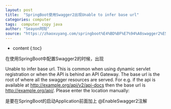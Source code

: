 ```yaml
---
layout: post
title:  "SpringBoot使用Swagger2出现Unable to infer base url"
categories: computer
tags:  computer copy java
author: "Seayon阿阳"
source: "https://zhaoxuyang.com/springboot%E4%BD%BF%E7%94%A8swagger2%E5%87%BA%E7%8E%B0unable-to-infer-base-url-this-is-common-when-using-dynamic-servlet-registration-or-when-the-api-is-behind-an-api-gateway/"
---
```


* content
{:toc}


在使用SpringBoot中配置Swagger2的时候，出现

Unable to infer base url. This is common when using dynamic servlet registration or when the API is behind an API Gateway. The base url is the root of where all the swagger resources are served. For e.g. if the api is available at http://example.org/api/v2/api-docs then the base url is http://example.org/api/. Please enter the location manually:

是要在SpringBoot的启动Application前面加上 @EnableSwagger2注解
















